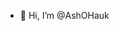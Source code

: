 - 👋 Hi, I’m @AshOHauk

<!---
AshOHauk/AshOHauk is a ✨ special ✨ repository because its `README.md` (this file) appears on your GitHub profile.
You can click the Preview link to take a look at your changes.
--->

